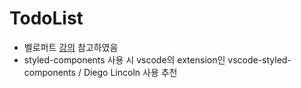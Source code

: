 # TodoList

- 벨로퍼트 [강의](https://react.vlpt.us/mashup-todolist/01-create-components.html) 참고하였음
- styled-components 사용 시 vscode의 extension인 vscode-styled-components / Diego Lincoln 사용 추천
